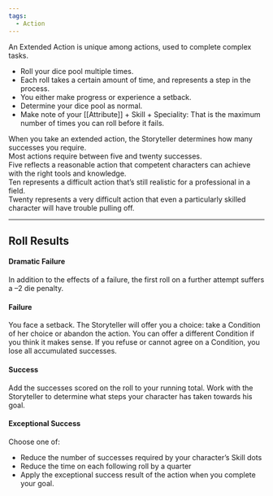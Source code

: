 ```yaml
---
tags:
  - Action
---
```


An Extended Action is unique among actions, used to complete complex tasks.

- Roll your dice pool multiple times.
- Each roll takes a certain amount of time, and represents a step in the process.
- You either make progress or experience a setback.
- Determine your dice pool as normal.
- Make note of your [[Attribute]] + Skill + Speciality: That is the maximum number of times you can roll before it fails.

When you take an extended action, the Storyteller determines how many successes you require.\
Most actions require between five and twenty successes.\
Five reflects a reasonable action that competent characters can achieve with the right tools and knowledge.\
Ten represents a difficult action that’s still realistic for a professional in a field.\
Twenty represents a very difficult action that even a particularly skilled character will have trouble pulling off.

---

## Roll Results

#### Dramatic Failure

In addition to the effects of a failure, the first roll on a further attempt suffers a –2 die penalty.

#### Failure

You face a setback. The Storyteller will offer you a choice: take a Condition of her choice or abandon the action. You can offer a different Condition if you think it makes sense. If you refuse or cannot agree on a Condition, you lose all accumulated successes.

#### Success

Add the successes scored on the roll to your running total. Work with the Storyteller to determine what steps your character has taken towards his goal.

#### Exceptional Success

Choose one of:
- Reduce the number of successes required by your character’s Skill dots
- Reduce the time on each following roll by a quarter
- Apply the exceptional success result of the action when you complete your goal.
